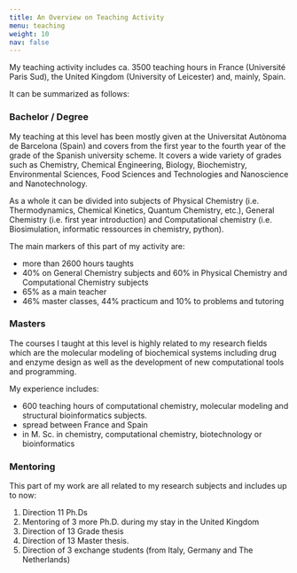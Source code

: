 ```yaml
---
title: An Overview on Teaching Activity
menu: teaching
weight: 10
nav: false
---
```


My teaching activity includes ca. 3500 teaching hours in France (Université Paris Sud), the United Kingdom (University of Leicester) and, mainly, Spain.  

It can be summarized as follows:

### Bachelor / Degree

My teaching at this level has been mostly given at the Universitat Autònoma de Barcelona (Spain) and covers from the first year to the fourth year of the grade of the Spanish university scheme. It covers a wide variety of grades such as Chemistry, Chemical Engineering, Biology, Biochemistry, Environmental Sciences, Food Sciences and Technologies and Nanoscience and Nanotechnology.  

As a whole it can be divided into subjects of Physical Chemistry (i.e. Thermodynamics, Chemical Kinetics, Quantum Chemistry, etc.), General Chemistry (i.e. first year introduction) and Computational chemistry (i.e. Biosimulation, informatic ressources in chemistry, python). 

The main markers of this part of my activity are:
- more than 2600 hours taughts
- 40% on General Chemistry subjects and 60% in Physical Chemistry and Computational Chemistry subjects
- 65% as a main teacher
- 46% master classes, 44% practicum and 10% to problems and tutoring

### Masters

The courses I taught at this level is highly related to my research fields which are the molecular modeling of biochemical systems including drug and enzyme design as well as the development of new computational tools and programming.

My experience includes:
- 600 teaching hours of computational chemistry, molecular modeling and structural bioinformatics subjects. 
- spread between France and Spain
- in M. Sc. in chemistry, computational chemistry, biotechnology or bioinformatics

### Mentoring
This part of my work are all related to my research subjects and includes up to now:
1. Direction 11 Ph.Ds
2. Mentoring of 3 more Ph.D. during my stay in the United Kingdom 
3. Direction of 13 Grade thesis
4. Direction of 13 Master thesis. 
5. Direction of 3 exchange students (from Italy, Germany and The Netherlands)



